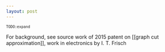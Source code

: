 ```yaml
---
layout: post
---
```

<sup>`TODO:expand`</sup>

For background, see source work of 2015 patent on [[graph cut approximation]], work in electronics by I. T. Frisch 

<!--
@book{book:frisch94,
   title =     {Network Management and Control: Volume 2},
   author =    {Ivan T. Frisch, Manu Malek, Shivendra S. Panwar (auth.), Ivan T. Frisch, Manu Malek, Shivendra S. Panwar (eds.)},
   publisher = {Springer US},
   isbn =      {978-1-4899-1300-5,978-1-4899-1298-5},
   year =      {1994},
   edition =   {1}
-->